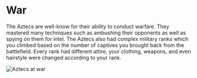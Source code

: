 # War

The Aztecs are well-know for their ability to conduct warfare. They mastered
many techniques such as ambushing their opponents as well as spying on them for
intel. The Aztecs also had complex military ranks which you climbed based on the
number of captives you brought back from the battlefield. Every rank had
different attire, your clothing, weapons, and even hairstyle were changed
according to your rank.

![Aztecs at war](https://image.jimcdn.com/app/cms/image/transf/dimension=1040x10000:format=png/path/s2217cd0bb1220415/image/i7ed5246a7ee99309/version/1683887463/aztecs-at-war.png)
